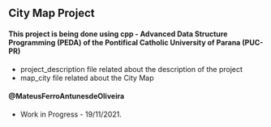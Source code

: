 ## City Map Project

#### This project is being done using cpp - Advanced Data Structure Programming (PEDA) of the Pontifical Catholic University of Parana (PUC-PR)

- project_description file related about the description of the project
- map_city file related about the City Map

#### @MateusFerroAntunesdeOliveira

- Work in Progress - 19/11/2021.
